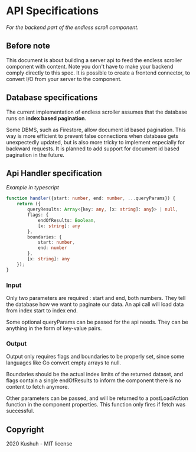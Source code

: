 # API Specifications
*For the backend part of the endless scroll component.*

## Before note

This document is about building a server api to feed the endless scroller component with content. Note you don't have to make your backend comply directly to this spec. It is possible to create a frontend connector, to convert I/O from your server to the component.

## Database specifications

The current implementation of endless scroller assumes that the database runs on **index based pagination**. 

Some DBMS, such as Firestore, allow document id based pagination. This way is more efficient to prevent false connections when database gets unexpectedly updated, but is also more tricky to implement especially for backward requests. It is planned to add support for document id based pagination in the future.

## Api Handler specification
*Example in typescript*
```typescript
function handler({start: number, end: number, ...queryParams}) {
    return ({
        queryResults: Array<{key: any, [x: string]: any}> | null,
        flags: {
            endOfResults: Boolean,
            [x: string]: any
        },
        boundaries: {
            start: number,
            end: number
        },
        [x: string]: any
    });
}
```

### Input

Only two parameters are required : start and end, both numbers. They tell the database how we want to paginate our data. An api call will load data from index start to index end.

Some optional queryParams can be passed for the api needs. They can be anything in the form of key-value pairs.

### Output

Output only requires flags and boundaries to be properly set, since some languages like Go convert empty arrays to null.

Boundaries should be the actual index limits of the returned dataset, and flags contain a single endOfResults to inform the component there is no content to fetch anymore.

Other parameters can be passed, and will be returned to a postLoadAction function in the component properties. This function only fires if fetch was successful.

## Copyright
2020 Kushuh - MIT license
